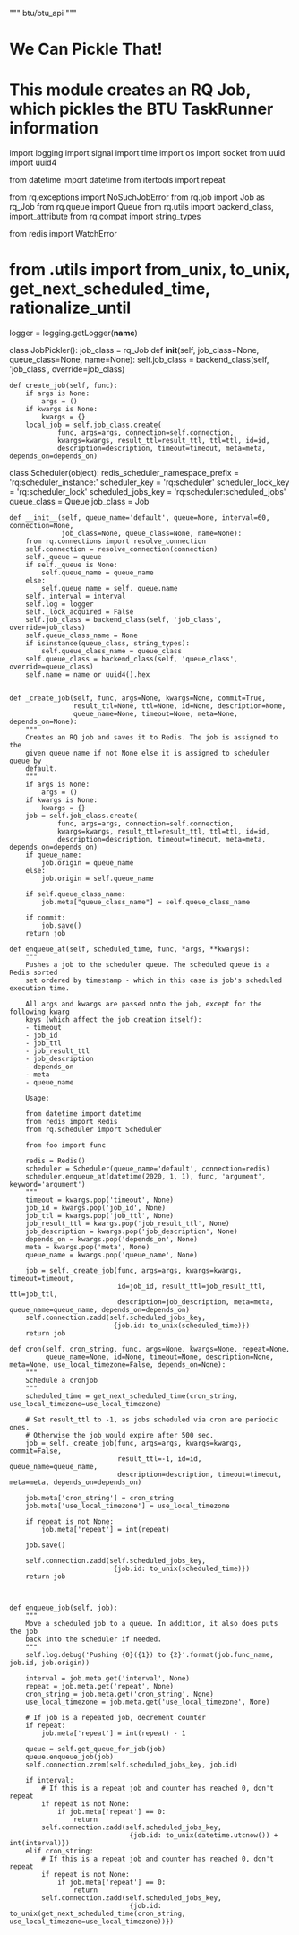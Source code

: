 """ btu/btu_api """
#
# We Can Pickle That!
#
# This module creates an RQ Job, which pickles the BTU TaskRunner information

import logging
import signal
import time
import os
import socket
from uuid import uuid4

from datetime import datetime
from itertools import repeat

from rq.exceptions import NoSuchJobError
from rq.job import Job	as rq_Job
from rq.queue import Queue
from rq.utils import backend_class, import_attribute
from rq.compat import string_types

from redis import WatchError

# from .utils import from_unix, to_unix, get_next_scheduled_time, rationalize_until

logger = logging.getLogger(__name__)

class JobPickler():
	job_class = rq_Job
	def __init__(self, job_class=None, queue_class=None, name=None):
		self.job_class = backend_class(self, 'job_class', override=job_class)

	def create_job(self, func):
		if args is None:
			args = ()
		if kwargs is None:
			kwargs = {}
		local_job = self.job_class.create(
                func, args=args, connection=self.connection,
                kwargs=kwargs, result_ttl=result_ttl, ttl=ttl, id=id,
                description=description, timeout=timeout, meta=meta, depends_on=depends_on)

class Scheduler(object):
    redis_scheduler_namespace_prefix = 'rq:scheduler_instance:'
    scheduler_key = 'rq:scheduler'
    scheduler_lock_key = 'rq:scheduler_lock'
    scheduled_jobs_key = 'rq:scheduler:scheduled_jobs'
    queue_class = Queue
    job_class = Job

    def __init__(self, queue_name='default', queue=None, interval=60, connection=None,
                 job_class=None, queue_class=None, name=None):
        from rq.connections import resolve_connection
        self.connection = resolve_connection(connection)
        self._queue = queue
        if self._queue is None:
            self.queue_name = queue_name
        else:
            self.queue_name = self._queue.name
        self._interval = interval
        self.log = logger
        self._lock_acquired = False
        self.job_class = backend_class(self, 'job_class', override=job_class)
        self.queue_class_name = None
        if isinstance(queue_class, string_types):
            self.queue_class_name = queue_class
        self.queue_class = backend_class(self, 'queue_class', override=queue_class)
        self.name = name or uuid4().hex

 
    def _create_job(self, func, args=None, kwargs=None, commit=True,
                    result_ttl=None, ttl=None, id=None, description=None,
                    queue_name=None, timeout=None, meta=None, depends_on=None):
        """
        Creates an RQ job and saves it to Redis. The job is assigned to the
        given queue name if not None else it is assigned to scheduler queue by
        default.
        """
        if args is None:
            args = ()
        if kwargs is None:
            kwargs = {}
        job = self.job_class.create(
                func, args=args, connection=self.connection,
                kwargs=kwargs, result_ttl=result_ttl, ttl=ttl, id=id,
                description=description, timeout=timeout, meta=meta, depends_on=depends_on)
        if queue_name:
            job.origin = queue_name
        else:
            job.origin = self.queue_name

        if self.queue_class_name:
            job.meta["queue_class_name"] = self.queue_class_name

        if commit:
            job.save()
        return job

    def enqueue_at(self, scheduled_time, func, *args, **kwargs):
        """
        Pushes a job to the scheduler queue. The scheduled queue is a Redis sorted
        set ordered by timestamp - which in this case is job's scheduled execution time.

        All args and kwargs are passed onto the job, except for the following kwarg
        keys (which affect the job creation itself):
        - timeout
        - job_id
        - job_ttl
        - job_result_ttl
        - job_description
        - depends_on
        - meta
        - queue_name

        Usage:

        from datetime import datetime
        from redis import Redis
        from rq.scheduler import Scheduler

        from foo import func

        redis = Redis()
        scheduler = Scheduler(queue_name='default', connection=redis)
        scheduler.enqueue_at(datetime(2020, 1, 1), func, 'argument', keyword='argument')
        """
        timeout = kwargs.pop('timeout', None)
        job_id = kwargs.pop('job_id', None)
        job_ttl = kwargs.pop('job_ttl', None)
        job_result_ttl = kwargs.pop('job_result_ttl', None)
        job_description = kwargs.pop('job_description', None)
        depends_on = kwargs.pop('depends_on', None)
        meta = kwargs.pop('meta', None)
        queue_name = kwargs.pop('queue_name', None)

        job = self._create_job(func, args=args, kwargs=kwargs, timeout=timeout,
                               id=job_id, result_ttl=job_result_ttl, ttl=job_ttl,
                               description=job_description, meta=meta, queue_name=queue_name, depends_on=depends_on)
        self.connection.zadd(self.scheduled_jobs_key,
                              {job.id: to_unix(scheduled_time)})
        return job

    def cron(self, cron_string, func, args=None, kwargs=None, repeat=None,
             queue_name=None, id=None, timeout=None, description=None, meta=None, use_local_timezone=False, depends_on=None):
        """
        Schedule a cronjob
        """
        scheduled_time = get_next_scheduled_time(cron_string, use_local_timezone=use_local_timezone)

        # Set result_ttl to -1, as jobs scheduled via cron are periodic ones.
        # Otherwise the job would expire after 500 sec.
        job = self._create_job(func, args=args, kwargs=kwargs, commit=False,
                               result_ttl=-1, id=id, queue_name=queue_name,
                               description=description, timeout=timeout, meta=meta, depends_on=depends_on)

        job.meta['cron_string'] = cron_string
        job.meta['use_local_timezone'] = use_local_timezone

        if repeat is not None:
            job.meta['repeat'] = int(repeat)

        job.save()

        self.connection.zadd(self.scheduled_jobs_key,
                              {job.id: to_unix(scheduled_time)})
        return job



    def enqueue_job(self, job):
        """
        Move a scheduled job to a queue. In addition, it also does puts the job
        back into the scheduler if needed.
        """
        self.log.debug('Pushing {0}({1}) to {2}'.format(job.func_name, job.id, job.origin))

        interval = job.meta.get('interval', None)
        repeat = job.meta.get('repeat', None)
        cron_string = job.meta.get('cron_string', None)
        use_local_timezone = job.meta.get('use_local_timezone', None)

        # If job is a repeated job, decrement counter
        if repeat:
            job.meta['repeat'] = int(repeat) - 1

        queue = self.get_queue_for_job(job)
        queue.enqueue_job(job)
        self.connection.zrem(self.scheduled_jobs_key, job.id)

        if interval:
            # If this is a repeat job and counter has reached 0, don't repeat
            if repeat is not None:
                if job.meta['repeat'] == 0:
                    return
            self.connection.zadd(self.scheduled_jobs_key,
                                  {job.id: to_unix(datetime.utcnow()) + int(interval)})
        elif cron_string:
            # If this is a repeat job and counter has reached 0, don't repeat
            if repeat is not None:
                if job.meta['repeat'] == 0:
                    return
            self.connection.zadd(self.scheduled_jobs_key,
                                  {job.id: to_unix(get_next_scheduled_time(cron_string, use_local_timezone=use_local_timezone))})

   